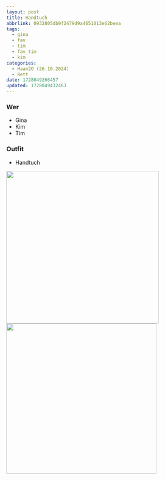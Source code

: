 ```yaml
---
layout: post
title: Handtuch
abbrlink: 0932805db9f2479d9a4651013e62beea
tags:
  - gina
  - fav
  - tim
  - fav_tim
  - kim
categories:
  - Haan2O (26.10.2024)
  - Bett
date: 1728049266457
updated: 1728049432463
---
```


### Wer

- Gina
- Kim
- Tim

### Outfit

- Handtuch

<img src=":/2a93425cf54741499a55e850f27455f6" width="400"/>
<img src=":/cefc73611ce64c4e9d3bcca0a7b71a11" width="394"/>
